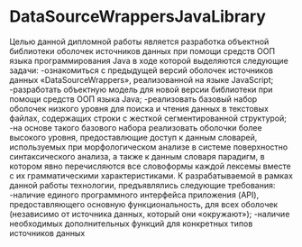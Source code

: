 # DataSourceWrappersJavaLibrary

Целью данной дипломной работы является разработка объектной библиотеки оболочек источников данных при помощи средств ООП языка программирования Java в ходе которой выделяются следующие задачи:
	-ознакомиться с предыдущей версий оболочек источников данных «DataSourceWrappers», реализованной на языке JavaScript;
	-разработать объектную модель для новой версии библиотеки при помощи средств ООП языка Java;
	-реализовать базовый набор оболочек низкого уровня для поиска и чтения данных в текстовых файлах, содержащих строки с жесткой сегментированной структурой;
	-на основе такого базового набора реализовать оболочки более высокого уровня, предоставлющие доступ к данным словарей, используемых при морфологическом анализе в системе поверхностно синтаксического анализа, а также к данным словаря парадигм, в котором явно перечисляются все словоформы каждой лексемы вместе с их грамматическими характеристиками.
К разрабатываемой в рамках данной работы технологии, предъявлялись следующие требования:
	-наличие единого программного интерфейса приложения (API), предоставляющего основную функциональность, для всех оболочек (независимо от источника данных, который они «окружают»);
	-наличие необходимых дополнительных функций для конкретных типов источников данных
